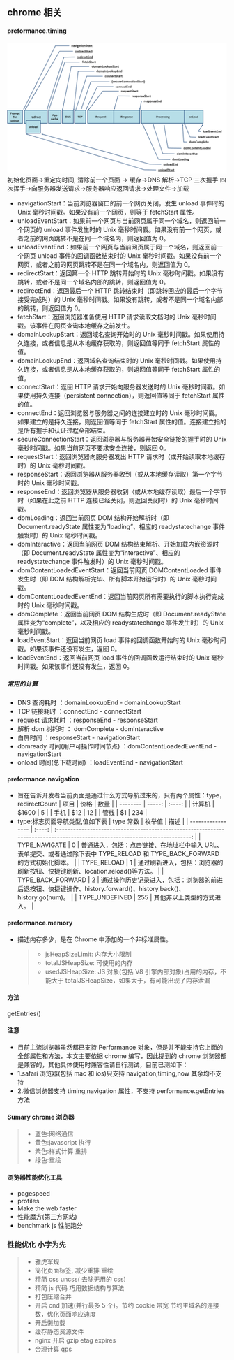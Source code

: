 ## chrome 相关

#### preformance.timing

![preformance](../http相关/img/timing-overview.png)
初始化页面->重定向时间, 清除前一个页面 -> 缓存->DNS 解析->TCP 三次握手 四次挥手->向服务器发送请求->服务器响应返回请求->处理文件->加载

-   navigationStart：当前浏览器窗口的前一个网页关闭，发生 unload 事件时的 Unix 毫秒时间戳。如果没有前一个网页，则等于 fetchStart 属性。
-   unloadEventStart：如果前一个网页与当前网页属于同一个域名，则返回前一个网页的 unload 事件发生时的 Unix 毫秒时间戳。如果没有前一个网页，或者之前的网页跳转不是在同一个域名内，则返回值为 0。
-   unloadEventEnd：如果前一个网页与当前网页属于同一个域名，则返回前一个网页 unload 事件的回调函数结束时的 Unix 毫秒时间戳。如果没有前一个网页，或者之前的网页跳转不是在同一个域名内，则返回值为 0。
-   redirectStart：返回第一个 HTTP 跳转开始时的 Unix 毫秒时间戳。如果没有跳转，或者不是同一个域名内部的跳转，则返回值为 0。
-   redirectEnd：返回最后一个 HTTP 跳转结束时（即跳转回应的最后一个字节接受完成时）的 Unix 毫秒时间戳。如果没有跳转，或者不是同一个域名内部的跳转，则返回值为 0。
-   fetchStart：返回浏览器准备使用 HTTP 请求读取文档时的 Unix 毫秒时间戳。该事件在网页查询本地缓存之前发生。
-   domainLookupStart：返回域名查询开始时的 Unix 毫秒时间戳。如果使用持久连接，或者信息是从本地缓存获取的，则返回值等同于 fetchStart 属性的值。
-   domainLookupEnd：返回域名查询结束时的 Unix 毫秒时间戳。如果使用持久连接，或者信息是从本地缓存获取的，则返回值等同于 fetchStart 属性的值。
-   connectStart：返回 HTTP 请求开始向服务器发送时的 Unix 毫秒时间戳。如果使用持久连接（persistent connection），则返回值等同于 fetchStart 属性的值。
-   connectEnd：返回浏览器与服务器之间的连接建立时的 Unix 毫秒时间戳。如果建立的是持久连接，则返回值等同于 fetchStart 属性的值。连接建立指的是所有握手和认证过程全部结束。
-   secureConnectionStart：返回浏览器与服务器开始安全链接的握手时的 Unix 毫秒时间戳。如果当前网页不要求安全连接，则返回 0。
-   requestStart：返回浏览器向服务器发出 HTTP 请求时（或开始读取本地缓存时）的 Unix 毫秒时间戳。
-   responseStart：返回浏览器从服务器收到（或从本地缓存读取）第一个字节时的 Unix 毫秒时间戳。
-   responseEnd：返回浏览器从服务器收到（或从本地缓存读取）最后一个字节时（如果在此之前 HTTP 连接已经关闭，则返回关闭时）的 Unix 毫秒时间戳。
-   domLoading：返回当前网页 DOM 结构开始解析时（即 Document.readyState 属性变为“loading”、相应的 readystatechange 事件触发时）的 Unix 毫秒时间戳。
-   domInteractive：返回当前网页 DOM 结构结束解析、开始加载内嵌资源时（即 Document.readyState 属性变为“interactive”、相应的 readystatechange 事件触发时）的 Unix 毫秒时间戳。
-   domContentLoadedEventStart：返回当前网页 DOMContentLoaded 事件发生时（即 DOM 结构解析完毕、所有脚本开始运行时）的 Unix 毫秒时间戳。
-   domContentLoadedEventEnd：返回当前网页所有需要执行的脚本执行完成时的 Unix 毫秒时间戳。
-   domComplete：返回当前网页 DOM 结构生成时（即 Document.readyState 属性变为“complete”，以及相应的 readystatechange 事件发生时）的 Unix 毫秒时间戳。
-   loadEventStart：返回当前网页 load 事件的回调函数开始时的 Unix 毫秒时间戳。如果该事件还没有发生，返回 0。
-   loadEventEnd：返回当前网页 load 事件的回调函数运行结束时的 Unix 毫秒时间戳。如果该事件还没有发生，返回 0。

##### 常用的计算

-   DNS 查询耗时 ：domainLookupEnd - domainLookupStart
-   TCP 链接耗时 ：connectEnd - connectStart
-   request 请求耗时 ：responseEnd - responseStart
-   解析 dom 树耗时 ： domComplete - domInteractive
-   白屏时间 ：responseStart - navigationStart
-   domready 时间(用户可操作时间节点) ：domContentLoadedEventEnd - navigationStart
-   onload 时间(总下载时间) ：loadEventEnd - navigationStart

#### preformance.navigation

-   旨在告诉开发者当前页面是通过什么方式导航过来的，只有两个属性：type，redirectCount
    | 项目 | 价格 | 数量 |
    | -------- | -----: | :----: |
    | 计算机 | $1600 | 5 |
    | 手机 | $12 | 12 |
    | 管线 | $1 | 234 |
-   type:标志页面导航类型,值如下表
    | type 常数 | 枚举值 | 描述 |
    | ----------------- | :----: | :--------------------------------------------------------------------------------------------------------------------------: |
    | TYPE_NAVIGATE | 0 | 普通进入，包括：点击链接、在地址栏中输入 URL、表单提交、或者通过除下表中 TYPE_RELOAD 和 TYPE_BACK_FORWARD 的方式初始化脚本。 |
    | TYPE_RELOAD | 1 | 通过刷新进入，包括：浏览器的刷新按钮、快捷键刷新、location.reload()等方法。 |
    | TYPE_BACK_FORWARD | 2 | 通过操作历史记录进入，包括：浏览器的前进后退按钮、快捷键操作、history.forward()、history.back()、history.go(num)。 |
    | TYPE_UNDEFINED | 255 | 其他非以上类型的方式进入。 |

#### preformance.memory

-   描述内存多少，是在 Chrome 中添加的一个非标准属性。
    > -   jsHeapSizeLimit: 内存大小限制
    > -   totalJSHeapSize: 可使用的内存
    > -   usedJSHeapSize: JS 对象(包括 V8 引擎内部对象)占用的内存，不能大于 totalJSHeapSize，如果大于，有可能出现了内存泄漏

#### 方法

getEntries()

#### 注意

-   目前主流浏览器虽然都已支持 Performance 对象，但是并不能支持它上面的全部属性和方法，本文主要依据 chrome 编写，因此提到的 chrome 浏览器都是兼容的，其他具体使用时兼容性请自行测试，目前已测如下：
-   1.safari 浏览器(包括 mac 和 ios)只支持 navigation,timing,now 其余均不支持
-   2.微信浏览器支持 timing,navigation 属性，不支持 performance.getEntries 方法

#### Sumary chrome 浏览器

> -   蓝色:网络通信
> -   黄色:javascript 执行
> -   紫色:样式计算 重排
> -   绿色:重绘

#### 浏览器性能优化工具

-   pagespeed
-   profiles
-   Make the web faster
-   性能魔方(第三方网站)
-   benchmark js 性能跑分

### 性能优化 小字为先

> -   雅虎军规
> -   简化页面标签, 减少重排 重绘
> -   精简 css uncss( 去除无用的 css)
> -   精简 js 代码 巧用数据结构与算法
> -   打包压缩合并
> -   开启 cnd 加速(并行最多 5 个)。节约 cookie 带宽 节约主域名的连接数，优化页面响应速度
> -   开启懒加载
> -   缓存静态资源文件
> -   nginx 开启 gzip etag expires
> -   合理计算 qps
